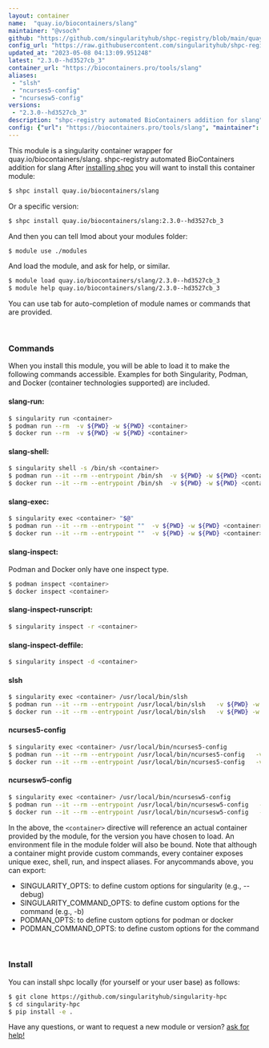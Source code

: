 ```yaml
---
layout: container
name:  "quay.io/biocontainers/slang"
maintainer: "@vsoch"
github: "https://github.com/singularityhub/shpc-registry/blob/main/quay.io/biocontainers/slang/container.yaml"
config_url: "https://raw.githubusercontent.com/singularityhub/shpc-registry/main/quay.io/biocontainers/slang/container.yaml"
updated_at: "2023-05-08 04:13:09.951248"
latest: "2.3.0--hd3527cb_3"
container_url: "https://biocontainers.pro/tools/slang"
aliases:
 - "slsh"
 - "ncurses5-config"
 - "ncursesw5-config"
versions:
 - "2.3.0--hd3527cb_3"
description: "shpc-registry automated BioContainers addition for slang"
config: {"url": "https://biocontainers.pro/tools/slang", "maintainer": "@vsoch", "description": "shpc-registry automated BioContainers addition for slang", "latest": {"2.3.0--hd3527cb_3": "sha256:8a2353f709f20e9310ca7587d399907287de2df144d637efd95255ddbba446a1"}, "tags": {"2.3.0--hd3527cb_3": "sha256:8a2353f709f20e9310ca7587d399907287de2df144d637efd95255ddbba446a1"}, "docker": "quay.io/biocontainers/slang", "aliases": {"slsh": "/usr/local/bin/slsh", "ncurses5-config": "/usr/local/bin/ncurses5-config", "ncursesw5-config": "/usr/local/bin/ncursesw5-config"}}
---
```


This module is a singularity container wrapper for quay.io/biocontainers/slang.
shpc-registry automated BioContainers addition for slang
After [installing shpc](#install) you will want to install this container module:


```bash
$ shpc install quay.io/biocontainers/slang
```

Or a specific version:

```bash
$ shpc install quay.io/biocontainers/slang:2.3.0--hd3527cb_3
```

And then you can tell lmod about your modules folder:

```bash
$ module use ./modules
```

And load the module, and ask for help, or similar.

```bash
$ module load quay.io/biocontainers/slang/2.3.0--hd3527cb_3
$ module help quay.io/biocontainers/slang/2.3.0--hd3527cb_3
```

You can use tab for auto-completion of module names or commands that are provided.

<br>

### Commands

When you install this module, you will be able to load it to make the following commands accessible.
Examples for both Singularity, Podman, and Docker (container technologies supported) are included.

#### slang-run:

```bash
$ singularity run <container>
$ podman run --rm  -v ${PWD} -w ${PWD} <container>
$ docker run --rm  -v ${PWD} -w ${PWD} <container>
```

#### slang-shell:

```bash
$ singularity shell -s /bin/sh <container>
$ podman run --it --rm --entrypoint /bin/sh  -v ${PWD} -w ${PWD} <container>
$ docker run --it --rm --entrypoint /bin/sh  -v ${PWD} -w ${PWD} <container>
```

#### slang-exec:

```bash
$ singularity exec <container> "$@"
$ podman run --it --rm --entrypoint ""  -v ${PWD} -w ${PWD} <container> "$@"
$ docker run --it --rm --entrypoint ""  -v ${PWD} -w ${PWD} <container> "$@"
```

#### slang-inspect:

Podman and Docker only have one inspect type.

```bash
$ podman inspect <container>
$ docker inspect <container>
```

#### slang-inspect-runscript:

```bash
$ singularity inspect -r <container>
```

#### slang-inspect-deffile:

```bash
$ singularity inspect -d <container>
```


#### slsh

```bash
$ singularity exec <container> /usr/local/bin/slsh
$ podman run --it --rm --entrypoint /usr/local/bin/slsh   -v ${PWD} -w ${PWD} <container> -c " $@"
$ docker run --it --rm --entrypoint /usr/local/bin/slsh   -v ${PWD} -w ${PWD} <container> -c " $@"
```


#### ncurses5-config

```bash
$ singularity exec <container> /usr/local/bin/ncurses5-config
$ podman run --it --rm --entrypoint /usr/local/bin/ncurses5-config   -v ${PWD} -w ${PWD} <container> -c " $@"
$ docker run --it --rm --entrypoint /usr/local/bin/ncurses5-config   -v ${PWD} -w ${PWD} <container> -c " $@"
```


#### ncursesw5-config

```bash
$ singularity exec <container> /usr/local/bin/ncursesw5-config
$ podman run --it --rm --entrypoint /usr/local/bin/ncursesw5-config   -v ${PWD} -w ${PWD} <container> -c " $@"
$ docker run --it --rm --entrypoint /usr/local/bin/ncursesw5-config   -v ${PWD} -w ${PWD} <container> -c " $@"
```



In the above, the `<container>` directive will reference an actual container provided
by the module, for the version you have chosen to load. An environment file in the
module folder will also be bound. Note that although a container
might provide custom commands, every container exposes unique exec, shell, run, and
inspect aliases. For anycommands above, you can export:

 - SINGULARITY_OPTS: to define custom options for singularity (e.g., --debug)
 - SINGULARITY_COMMAND_OPTS: to define custom options for the command (e.g., -b)
 - PODMAN_OPTS: to define custom options for podman or docker
 - PODMAN_COMMAND_OPTS: to define custom options for the command

<br>

### Install

You can install shpc locally (for yourself or your user base) as follows:

```bash
$ git clone https://github.com/singularityhub/singularity-hpc
$ cd singularity-hpc
$ pip install -e .
```

Have any questions, or want to request a new module or version? [ask for help!](https://github.com/singularityhub/singularity-hpc/issues)